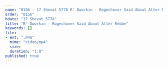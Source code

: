 ```yaml
---
name: "0156 - 17 Shevat 5778 R' Dworkin - Rogechover Said About Alter Rebbe"
order: "0156"
hdate: "17 Shevat 5778"
title: "R' Dworkin - Rogechover Said About Alter Rebbe"
keywords: []
file:
- ext: ".m4a"
  mime: "video/mp4"
  size: 
  duration: "1:8"
published: true
---
```


